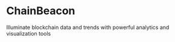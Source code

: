 # ChainBeacon
 Illuminate blockchain data and trends with powerful analytics and visualization tools
